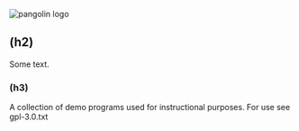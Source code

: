 <!-- 
We don't want this here, or else jekyl will add it to the page title.
I'm assuming it grabs the first h1 it seems and does that.

# IvyTech (h1)

Some text.
-->

![pangolin logo](https://img.freepik.com/premium-vector/vector-illustration-hand-drawn-realistic-sketch-pangolin-isolated-white-background_231873-577.jpg?w=200)

## (h2)

Some text.

### (h3)

A collection of demo programs used for instructional purposes. For use see gpl-3.0.txt
